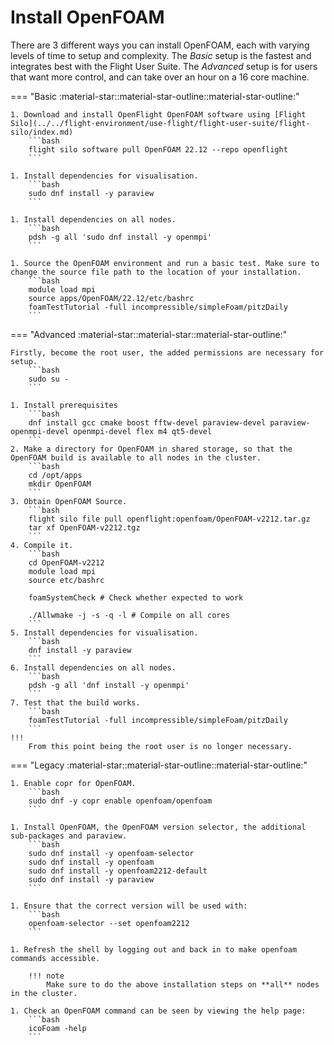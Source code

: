 # Install OpenFOAM 

There are 3 different ways you can install OpenFOAM, each with varying levels of time to setup and complexity. The *Basic* setup is the fastest and integrates best with the Flight User Suite. The *Advanced* setup is for users that want more control, and can take over an hour on a 16 core machine.

=== "Basic :material-star::material-star-outline::material-star-outline:"

    1. Download and install OpenFlight OpenFOAM software using [Flight Silo](../../flight-environment/use-flight/flight-user-suite/flight-silo/index.md)
        ```bash
        flight silo software pull OpenFOAM 22.12 --repo openflight
        ```

    1. Install dependencies for visualisation.
        ```bash
        sudo dnf install -y paraview
        ```

    1. Install dependencies on all nodes.
        ```bash
        pdsh -g all 'sudo dnf install -y openmpi'
        ```

    1. Source the OpenFOAM environment and run a basic test. Make sure to change the source file path to the location of your installation.
        ```bash
        module load mpi
        source apps/OpenFOAM/22.12/etc/bashrc
        foamTestTutorial -full incompressible/simpleFoam/pitzDaily
        ```

=== "Advanced :material-star::material-star::material-star-outline:"

    Firstly, become the root user, the added permissions are necessary for setup.
        ```bash
        sudo su -
        ```

    1. Install prerequisites
        ```bash
        dnf install gcc cmake boost fftw-devel paraview-devel paraview-openmpi-devel openmpi-devel flex m4 qt5-devel
        ```
    2. Make a directory for OpenFOAM in shared storage, so that the OpenFOAM build is available to all nodes in the cluster.
        ```bash
        cd /opt/apps
        mkdir OpenFOAM
        ```
    3. Obtain OpenFOAM Source.
        ```bash
        flight silo file pull openflight:openfoam/OpenFOAM-v2212.tar.gz
        tar xf OpenFOAM-v2212.tgz
        ```
    4. Compile it.
        ```bash
        cd OpenFOAM-v2212
        module load mpi
        source etc/bashrc

        foamSystemCheck # Check whether expected to work

        ./Allwmake -j -s -q -l # Compile on all cores
        ```
    5. Install dependencies for visualisation.
        ```bash
        dnf install -y paraview
        ```
    6. Install dependencies on all nodes.
        ```bash
        pdsh -g all 'dnf install -y openmpi'
        ```
    7. Test that the build works.
        ```bash
        foamTestTutorial -full incompressible/simpleFoam/pitzDaily
        ```
    !!!
        From this point being the root user is no longer necessary.

=== "Legacy :material-star::material-star-outline::material-star-outline:"

    1. Enable copr for OpenFOAM.
        ```bash
        sudo dnf -y copr enable openfoam/openfoam
        ```

    1. Install OpenFOAM, the OpenFOAM version selector, the additional sub-packages and paraview.
        ```bash
        sudo dnf install -y openfoam-selector
        sudo dnf install -y openfoam
        sudo dnf install -y openfoam2212-default
        sudo dnf install -y paraview
        ```

    1. Ensure that the correct version will be used with:
        ```bash
        openfoam-selector --set openfoam2212
        ```

    1. Refresh the shell by logging out and back in to make openfoam commands accessible.

        !!! note
            Make sure to do the above installation steps on **all** nodes in the cluster.

    1. Check an OpenFOAM command can be seen by viewing the help page:
        ```bash
        icoFoam -help
        ```
